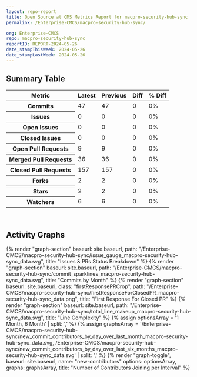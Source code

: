 ```yaml
---
layout: repo-report
title: Open Source at CMS Metrics Report for macpro-security-hub-sync | REPORT-2024-05-26
permalink: /Enterprise-CMCS/macpro-security-hub-sync/

org: Enterprise-CMCS
repo: macpro-security-hub-sync
reportID: REPORT-2024-05-26
date_stampThisWeek: 2024-05-26
date_stampLastWeek: 2024-05-26
---
```

<div class="summary-table">
  <table class="usa-table usa-table--borderless">
    <h2> Summary Table </h2>
    <thead>
      <tr>
        <th scope="col">Metric</th>
        <th scope="col">Latest</th>
        <th scope="col">Previous</th>
        <th scope="col">Diff</th>
        <th scope="col">% Diff</th>
      </tr>
    </thead>
    <tbody>
      <tr>
        <th scope="row">Commits</th>
        <td>47</td>
        <td>47</td>
        <td style="" >0</td>
        <td style="" >0%</td>
      </tr>
      <tr>
        <th scope="row">Issues</th>
        <td>0</td>
        <td>0</td>
        <td style="" >0</td>
        <td style="" >0%</td>
      </tr>
      <tr>
        <th scope="row">Open Issues</th>
        <td>0</td>
        <td>0</td>
        <td style="" >0</td>
        <td style="" >0%</td>
      </tr>
      <tr>
        <th scope="row">Closed Issues</th>
        <td>0</td>
        <td>0</td>
        <td style="" >0</td>
        <td style="" >0%</td>
      </tr>
      <tr>
        <th scope="row">Open Pull Requests</th>
        <td>9</td>
        <td>9</td>
        <td style="" >0</td>
        <td style="" >0%</td>
      </tr>
      <tr>
        <th scope="row">Merged Pull Requests</th>
        <td>36</td>
        <td>36</td>
        <td style="" >0</td>
        <td style="" >0%</td>
      </tr>
      <tr>
        <th scope="row">Closed Pull Requests</th>
        <td>157</td>
        <td>157</td>
        <td style="" >0</td>
        <td style="" >0%</td>
      </tr>
      <tr>
        <th scope="row">Forks</th>
        <td>2</td>
        <td>2</td>
        <td style="" >0</td>
        <td style="" >0%</td>
      </tr>
      <tr>
        <th scope="row">Stars</th>
        <td>2</td>
        <td>2</td>
        <td style="" >0</td>
        <td style="" >0%</td>
      </tr>
      <tr>
        <th scope="row">Watchers</th>
        <td>6</td>
        <td>6</td>
        <td style="" >0</td>
        <td style="" >0%</td>
      </tr>
    </tbody>
  </table>
</div>
<div class="graph-container">
  <br>
  <h2>Activity Graphs</h2>
  <div class="all-graphs">
    <!--- Issues/PRs Status Breakdown Graph -->
    {% render "graph-section"  baseurl: site.baseurl, path: "/Enterprise-CMCS/macpro-security-hub-sync/issue_gauge_macpro-security-hub-sync_data.svg", title: "Issues & PRs Status Breakdown" %}
    <!--- Contributor Activity Line Graph -->
    {% render "graph-section" baseurl: site.baseurl, path: "/Enterprise-CMCS/macpro-security-hub-sync/commit_sparklines_macpro-security-hub-sync_data.svg", title: "Commits by Month" %}
    <!--- First Response For Closed PR Scatterplot -->
    {% render "graph-section" baseurl: site.baseurl, class: "firstResponsePRCrop", path: "/Enterprise-CMCS/macpro-security-hub-sync/firstResponseForClosedPR_macpro-security-hub-sync_data.png", title: "First Response For Closed PR" %}
    <!--- Line Complexity Graphs -->
    {% render "graph-section" baseurl: site.baseurl, path: "/Enterprise-CMCS/macpro-security-hub-sync/total_line_makeup_macpro-security-hub-sync_data.svg", title: "Line Complexity" %}
    <!--- New Commit Contributors by Day over Last Month and Last 6 Months -->
      {% assign optionsArray = '1 Month, 6 Month' | split: ',' %}
      {% assign graphsArray = '/Enterprise-CMCS/macpro-security-hub-sync/new_commit_contributors_by_day_over_last_month_macpro-security-hub-sync_data.svg, /Enterprise-CMCS/macpro-security-hub-sync/new_commit_contributors_by_day_over_last_six_months_macpro-security-hub-sync_data.svg' | split: ',' %}
      {% render "graph-toggle", baseurl: site.baseurl, name: "new-contributors" options: optionsArray, graphs: graphsArray, title: "Number of Contributors Joining per Interval" %}
</div>